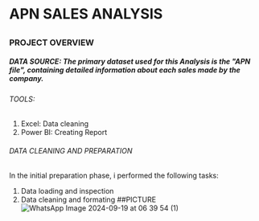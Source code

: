 # APN SALES ANALYSIS
##
### PROJECT OVERVIEW


##### DATA SOURCE: The primary dataset used for this Analysis is the "APN file", containing detailed information about each sales made by the company.
###### TOOLS:
1. Excel: Data cleaning
2. Power BI: Creating Report


###### DATA CLEANING AND PREPARATION
In the initial preparation phase, i performed the following tasks:
1. Data loading and inspection
2. Data cleaning and formating
   ##PICTURE
![WhatsApp Image 2024-09-19 at 06 39 54 (1)](https://github.com/user-attachments/assets/2bd91413-8581-450a-ab51-87d5efc62fc5)
